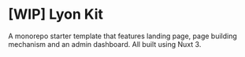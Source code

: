 # [WIP] Lyon Kit

A monorepo starter template that features landing page, page building mechanism and an admin dashboard. All built using Nuxt 3. 